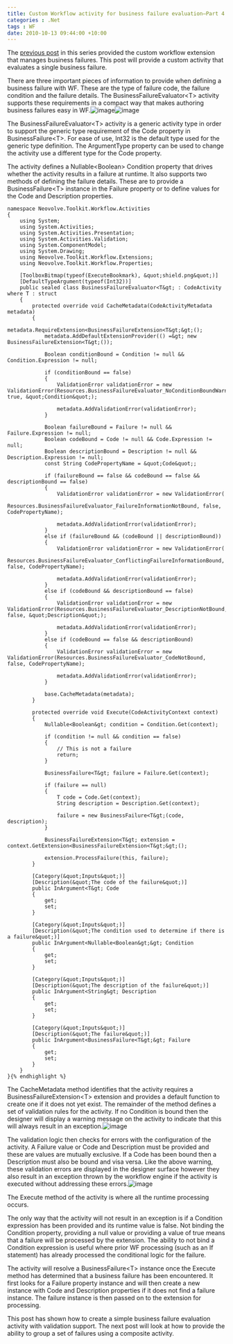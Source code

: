 ```yaml
---
title: Custom Workflow activity for business failure evaluation–Part 4
categories : .Net
tags : WF
date: 2010-10-13 09:44:00 +10:00
---
```


The [previous post][0] in this series provided the custom workflow extension that manages business failures. This post will provide a custom activity that evaluates a single business failure.

There are three important pieces of information to provide when defining a business failure with WF. These are the type of failure code, the failure condition and the failure details. The BusinessFailureEvaluator<T&gt; activity supports these requirements in a compact way that makes authoring business failures easy in WF.![image][1]![image][2]

The BusinessFailureEvaluator<T&gt; activity is a generic activity type in order to support the generic type requirement of the Code property in BusinessFailure<T&gt;. For ease of use, Int32 is the default type used for the generic type definition. The ArgumentType property can be used to change the activity use a different type for the Code property.

The activity defines a Nullable<Boolean&gt; Condition property that drives whether the activity results in a failure at runtime. It also supports two methods of defining the failure details. These are to provide a BusinessFailure<T&gt; instance in the Failure property or to define values for the Code and Description properties.

    namespace Neovolve.Toolkit.Workflow.Activities
    {
        using System;
        using System.Activities;
        using System.Activities.Presentation;
        using System.Activities.Validation;
        using System.ComponentModel;
        using System.Drawing;
        using Neovolve.Toolkit.Workflow.Extensions;
        using Neovolve.Toolkit.Workflow.Properties;
     
        [ToolboxBitmap(typeof(ExecuteBookmark), &quot;shield.png&quot;)]
        [DefaultTypeArgument(typeof(Int32))]
        public sealed class BusinessFailureEvaluator<T&gt; : CodeActivity where T : struct
        {
            protected override void CacheMetadata(CodeActivityMetadata metadata)
            {
                metadata.RequireExtension<BusinessFailureExtension<T&gt;&gt;();
                metadata.AddDefaultExtensionProvider(() =&gt; new BusinessFailureExtension<T&gt;());
    
                Boolean conditionBound = Condition != null && Condition.Expression != null;
    
                if (conditionBound == false)
                {
                    ValidationError validationError = new ValidationError(Resources.BusinessFailureEvaluator_NoConditionBoundWarning, true, &quot;Condition&quot;);
    
                    metadata.AddValidationError(validationError);
                }
    
                Boolean failureBound = Failure != null && Failure.Expression != null;
                Boolean codeBound = Code != null && Code.Expression != null;
                Boolean descriptionBound = Description != null && Description.Expression != null;
                const String CodePropertyName = &quot;Code&quot;;
    
                if (failureBound == false && codeBound == false && descriptionBound == false)
                {
                    ValidationError validationError = new ValidationError(
                        Resources.BusinessFailureEvaluator_FailureInformationNotBound, false, CodePropertyName);
    
                    metadata.AddValidationError(validationError);
                }
                else if (failureBound && (codeBound || descriptionBound))
                {
                    ValidationError validationError = new ValidationError(
                        Resources.BusinessFailureEvaluator_ConflictingFailureInformationBound, false, CodePropertyName);
    
                    metadata.AddValidationError(validationError);
                }
                else if (codeBound && descriptionBound == false)
                {
                    ValidationError validationError = new ValidationError(Resources.BusinessFailureEvaluator_DescriptionNotBound, false, &quot;Description&quot;);
    
                    metadata.AddValidationError(validationError);
                }
                else if (codeBound == false && descriptionBound)
                {
                    ValidationError validationError = new ValidationError(Resources.BusinessFailureEvaluator_CodeNotBound, false, CodePropertyName);
    
                    metadata.AddValidationError(validationError);
                }
    
                base.CacheMetadata(metadata);
            }
    
            protected override void Execute(CodeActivityContext context)
            {
                Nullable<Boolean&gt; condition = Condition.Get(context);
    
                if (condition != null && condition == false)
                {
                    // This is not a failure
                    return;
                }
    
                BusinessFailure<T&gt; failure = Failure.Get(context);
    
                if (failure == null)
                {
                    T code = Code.Get(context);
                    String description = Description.Get(context);
    
                    failure = new BusinessFailure<T&gt;(code, description);
                }
    
                BusinessFailureExtension<T&gt; extension = context.GetExtension<BusinessFailureExtension<T&gt;&gt;();
    
                extension.ProcessFailure(this, failure);
            }
    
            [Category(&quot;Inputs&quot;)]
            [Description(&quot;The code of the failure&quot;)]
            public InArgument<T&gt; Code
            {
                get;
                set;
            }
    
            [Category(&quot;Inputs&quot;)]
            [Description(&quot;The condition used to determine if there is a failure&quot;)]
            public InArgument<Nullable<Boolean&gt;&gt; Condition
            {
                get;
                set;
            }
    
            [Category(&quot;Inputs&quot;)]
            [Description(&quot;The description of the failure&quot;)]
            public InArgument<String&gt; Description
            {
                get;
                set;
            }
    
            [Category(&quot;Inputs&quot;)]
            [Description(&quot;The failure&quot;)]
            public InArgument<BusinessFailure<T&gt;&gt; Failure
            {
                get;
                set;
            }
        }
    }{% endhighlight %}

The CacheMetadata method identifies that the activity requires a BusinessFailureExtension<T&gt; extension and provides a default function to create one if it does not yet exist. The remainder of the method defines a set of validation rules for the activity. If no Condition is bound then the designer will display a warning message on the activity to indicate that this will always result in an exception.![image][3]

The validation logic then checks for errors with the configuration of the activity. A Failure value or Code and Description must be provided and these are values are mutually exclusive. If a Code has been bound then a Description must also be bound and visa versa. Like the above warning, these validation errors are displayed in the designer surface however they also result in an exception thrown by the workflow engine if the activity is executed without addressing these errors.![image][4]

The Execute method of the activity is where all the runtime processing occurs. 

The only way that the activity will not result in an exception is if a Condition expression has been provided and its runtime value is false. Not binding the Condition property, providing a null value or providing a value of true means that a failure will be processed by the extension. The ability to not bind a Condition expression is useful where prior WF processing (such as an If statement) has already processed the conditional logic for the failure.

The activity will resolve a BusinessFailure<T&gt; instance once the Execute method has determined that a business failure has been encountered. It first looks for a Failure property instance and will then create a new instance with Code and Description properties if it does not find a failure instance. The failure instance is then passed on to the extension for processing.

This post has shown how to create a simple business failure evaluation activity with validation support. The next post will look at how to provide the ability to group a set of failures using a composite activity.

[0]: /post/2010/10/12/Custom-Workflow-activity-for-business-failure-evaluatione28093Part-3.aspx
[1]: //blogfiles/image_46.png
[2]: //blogfiles/image_47.png
[3]: //blogfiles/image_48.png
[4]: //blogfiles/image_49.png
